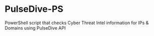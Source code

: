 # PulseDive-PS
PowerShell script that checks Cyber Threat Intel information for IPs &amp; Domains using PulseDive API

